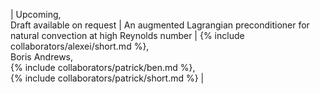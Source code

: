 | Upcoming, <br> Draft available on request | An augmented Lagrangian preconditioner for natural convection at high Reynolds number | {% include collaborators/alexei/short.md %}, <br> Boris Andrews, <br> {% include collaborators/patrick/ben.md %}, <br> {% include collaborators/patrick/short.md %} |
